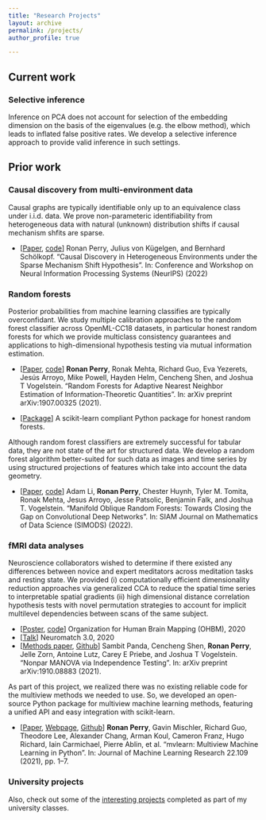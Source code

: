 ```yaml
---
title: "Research Projects"
layout: archive
permalink: /projects/
author_profile: true

---
```


## Current work

### Selective inference

Inference on PCA does not account for selection of the embedding dimension on the basis of the eigenvalues (e.g. the elbow method), which leads to inflated false positive rates. We develop a selective inference approach to provide valid inference in such settings.

## Prior work

### Causal discovery from multi-environment data

Causal graphs are typically identifiable only up to an equivalence class under i.i.d. data. We prove non-parameteric identifiability from heterogeneous data with natural (unknown) distribution shifts if causal mechanism shfits are sparse.

- [[Paper](https://arxiv.org/abs/2206.02013), [code](https://github.com/rflperry/sparse_shift)] Ronan Perry, Julius von Kügelgen, and Bernhard Schölkopf. “Causal Discovery in Heterogeneous Environments under the Sparse Mechanism Shift Hypothesis”. In: Conference and Workshop on Neural Information Processing Systems (NeurIPS) (2022)

### Random forests

<!-- **Calibration: an empirical study and downstream applications** -->
Posterior probabilities from machine learning classifies are typically overconfidant. We study multiple calibration approaches to the random forest classifier across OpenML-CC18 datasets, in particular honest random forests for which we provide multiclass consistency guarantees and applications to high-dimensional hypothesis testing via mutual information estimation.

- [[Paper](https://arxiv.org/abs/1907.00325), [code](https://github.com/rflperry/ProgLearn/tree/UF/benchmarks/uf_experiments)] **Ronan Perry**, Ronak Mehta, Richard Guo, Eva Yezerets, Jesús Arroyo, Mike Powell, Hayden Helm, Cencheng Shen, and Joshua T Vogelstein. “Random Forests for Adaptive Nearest Neighbor Estimation of Information-Theoretic Quantities”. In: arXiv preprint arXiv:1907.00325 (2021).

- [[Package](https://github.com/neurodata/honest-forests)] A scikit-learn compliant Python package for honest random forests.

Although random forest classifiers are extremely successful for tabular data, they are not state of the art for structured data. We develop a random forest algorithm better-suited for such data as images and time series by using structured projections of features which take into account the data geometry.

 
<!--  **Extensions for structured data such as images and time series** -->
 
- [[Paper](https://arxiv.org/abs/1909.11799), [code](https://github.com/neurodata/SPORF/tree/structured)] Adam Li, **Ronan Perry**, Chester Huynh, Tyler M. Tomita, Ronak Mehta, Jesus Arroyo, Jesse Patsolic, Benjamin Falk, and Joshua T. Vogelstein. “Manifold Oblique Random Forests: Towards Closing the Gap on Convolutional Deep Networks”. In: SIAM Journal on Mathematics of Data Science (SIMODS) (2022).


### fMRI data analyses

Neuroscience collaborators wished to determine if there existed any differences between novice and expert meditators across meditation tasks and resting state. We provided (i) computationally efficient dimensionality reduction approaches via generalized CCA to reduce the spatial time series to interpretable spatial gradients (ii) high dimensional distance correlation hypothesis tests with novel permutation strategies to account for implicit multilevel dependencies between scans of the same subject.

<!-- **Dimensionality reduction and hypothesis testing** -->

- [[Poster](https://github.com/rflperry/rflperry.github.io/blob/master/files/ohbm2020_poster_rperry.pdf), [code](https://github.com/neurodata/meditation)] Organization for Human Brain Mapping (OHBM), 2020
- [[Talk](https://docs.google.com/presentation/d/1O5iyIBnDY2iTBMzJS9h0jSCjyFKd9wBkdYjLXCxhMHU/edit#slide=id.p)] Neuromatch 3.0, 2020
- [[Methods paper](https://arxiv.org/abs/1910.08883), [Github](https://github.com/neurodata/hyppo)] Sambit Panda, Cencheng Shen, **Ronan Perry**, Jelle Zorn, Antoine Lutz, Carey E Priebe, and Joshua T Vogelstein. “Nonpar MANOVA via Independence Testing”. In: arXiv preprint arXiv:1910.08883 (2021).

As part of this project, we realized there was no existing reliable code for the multiview methods we needed to use. So, we developed an open-source Python package for multiview machine learning methods, featuring a unified API and easy integration with scikit-learn.

<!-- **Open source software** -->

- [[Paper](https://www.jmlr.org/papers/v22/20-1370.html), [Webpage](https://mvlearn.github.io/index.html), [Github](https://github.com/NeuroDataDesign/multiview)] **Ronan Perry**, Gavin Mischler, Richard Guo, Theodore Lee, Alexander Chang, Arman Koul, Cameron Franz, Hugo Richard, Iain Carmichael, Pierre Ablin, et al. “mvlearn: Multiview Machine Learning in Python”. In: Journal of Machine Learning Research 22.109 (2021), pp. 1–7.

### University projects

Also, check out some of the [interesting projects](https://rflperry.github.io/projects/university/) completed as part of my university classes.


